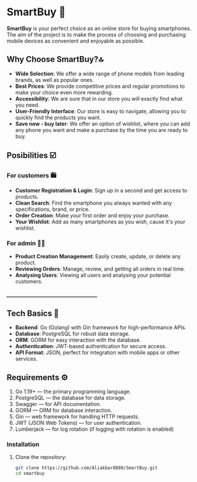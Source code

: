 # SmartBuy 📱

**SmartBuy** is your perfect choice as an online store for buying smartphones. The aim of the project is to make the process of choosing and purchasing mobile devices as convenient and enjoyable as possible. 

## Why Choose SmartBuy?🔝

- **Wide Selection**: We offer a wide range of phone models from leading brands, as well as popular ones.
- **Best Prices**: We provide competitive prices and regular promotions to make your choice even more rewarding.
- **Accessibility**: We are sure that in our store you will exactly find what you need.
- **User-Friendly Interface**: Our store is easy to navigate, allowing you to quickly find the products you want.
- **Save now - buy later**: We offer an option of wishlist, where you can add any phone you want and make a purchase by the time you are ready to buy.


## Posibilities ☑️

### For customers 🛍
- **Customer Registration & Login**: Sign up in a second and get access to products.
- **Clean Search**: Find the smartphone you always wanted with any specifications, brand, or price.
- **Order Creation**: Make your first order and enjoy your purchase.
- **Your Wishlist**: Add as many smartphones as you wish, cause it's your wishlist.


### For admin 👨‍💼 
- **Product Creation Management**: Easily create, update, or delete any product.
- **Reviewing Orders**: Manage, review, and getting all orders in real time.
- **Analysing Users**: Viewing all users and analysing your potential customers.


##### _____________________________________


## Tech Basics 📌

- **Backend**: Go (Golang) with Gin framework for high-performance APIs.
- **Database**: PostgreSQL for robust data storage.
- **ORM**: GORM for easy interaction with the database.
- **Authentication**: JWT-based authentication for secure access.
- **API Format**: JSON, perfect for integration with mobile apps or other services.

## Requirements ⚙️

1. Go 1.19+ — the primary programming language.
2. PostgreSQL — the database for data storage.
3. Swagger — for API documentation.
4. GORM — ORM for database interaction.
5. Gin — web framework for handling HTTP requests.
6. JWT (JSON Web Tokens) — for user authentication.
7. Lumberjack — for log rotation (if logging with rotation is enabled)


### Installation

1. Clone the repository:
   ```bash
   git clone https://github.com/Aliakbar8888/SmartBuy.git
   cd smartbuy
